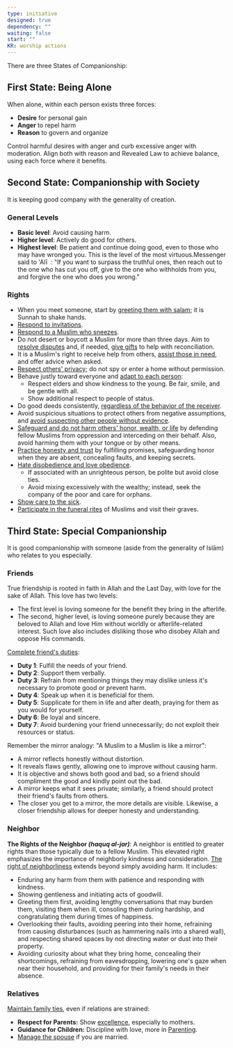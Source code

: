```yaml
---
type: initiative
designed: true
dependency: ""
waiting: false
start: ""
KR: worship actions
---
```


There are three States of Companionship:

## First State: Being Alone

When alone, within each person exists three forces:

* **Desire** for personal gain
* **Anger** to repel harm
* **Reason** to govern and organize

Control harmful desires with anger and curb excessive anger with moderation. Align both with reason and Revealed Law to achieve balance, using each force where it benefits.

## Second State: Companionship with Society

It is keeping good company with the generality of creation.

### General Levels

* **Basic level**: Avoid causing harm.
* **Higher level**: Actively do good for others.
* **Highest level**: Be patient and continue doing good, even to those who may have wronged you. This is the level of the most virtuous.Messenger said to 'Alī  : "If you want to surpass the truthful ones, then reach out to the one who has cut you off, give to the one who withholds from you, and forgive the one who does you wrong."

### Rights

* When you meet someone, start by [greeting them with salam](docs/sidebar1/Processes/Greet%20people%20first%20with%20salam.md); it is Sunnah to shake hands.
* [Respond to invitations](docs/sidebar1/Processes/Accept%20invitations.md).
* [Respond to a Muslim who sneezes](docs/sidebar1/Processes/Respond%20to%20muslim%20sneeze.md).
* Do not desert or boycott a Muslim for more than three days. Aim to [resolve disputes](docs/sidebar1/Processes/Resolve%20disputes%20and%20avoid%20boycotting.md) and, if needed, [give gifts](docs/sidebar1/Processes/Give%20gifts.md) to help with reconciliation.
* It is a Muslim's right to receive help from others, [assist those in need](docs/sidebar1/Processes/Help%20orphans%20or%20people%20in%20need%20periodically.md), and offer advice when asked.
* [Respect others' privacy](docs/sidebar1/Processes/Don't%20spy%20and%20protect%20privacy.md); do not spy or enter a home without permission.
* Behave justly toward everyone and [adapt to each person](docs/sidebar1/Processes/Be%20just%20and%20adapt%20to%20each%20person.md):
	* Respect elders and show kindness to the young. Be fair, smile, and be gentle with all.
	* Show additional respect to people of status.
* Do good deeds consistently, [regardless of the behavior of the receiver](docs/sidebar1/Processes/Being%20consistent%20in%20doing%20good%20deeds.md).
* Avoid suspicious situations to protect others from negative assumptions, and [avoid suspecting other people without evidence](docs/sidebar1/Processes/Avoid%20baseless%20assumptions.md).
* [Safeguard and do not harm others' honor, wealth, or life](docs/sidebar1/Processes/Protect%20and%20don't%20harm%20honor,%20wealth%20and%20life.md) by defending fellow Muslims from oppression and interceding on their behalf. Also, avoid harming them with your tongue or by other means.
* [Practice honesty and trust](docs/sidebar1/Processes/Honesty,%20Trust%20and%20figurative%20language.md) by fulfilling promises, safeguarding honor when they are absent, concealing faults, and keeping secrets.
* [Hate disobedience and love obedience](docs/sidebar1/Processes/Hate%20the%20disobedient%20and%20love%20the%20obedient.md).
	* If associated with an unrighteous person, be polite but avoid close ties.
	* Avoid mixing excessively with the wealthy; instead, seek the company of the poor and care for orphans.
* [Show care to the sick](docs/sidebar1/Processes/Call,%20visit%20and%20care%20for%20the%20sick.md).
* [Participate in the funeral rites](docs/sidebar1/Processes/Pray%20additional%20voluntary%20prayers.md) of Muslims and visit their graves.

## Third State: Special Companionship

It is good companionship with someone (aside from the generality of Islām) who relates to you especially.

### Friends

True friendship is rooted in faith in Allah and the Last Day, with love for the sake of Allah. This love has two levels:

* The first level is loving someone for the benefit they bring in the afterlife.
* The second, higher level, is loving someone purely because they are beloved to Allah and love Him without worldly or afterlife-related interest. Such love also includes disliking those who disobey Allah and oppose His commands.

[Complete friend's duties](docs/sidebar1/Processes/Complete%20friend's%20duties.md):

* **Duty 1**: Fulfill the needs of your friend.
* **Duty 2**: Support them verbally.
* **Duty 3**: Refrain from mentioning things they may dislike unless it's necessary to promote good or prevent harm.
* **Duty 4**: Speak up when it is beneficial for them.
* **Duty 5**: Supplicate for them in life and after death, praying for them as you would for yourself.
* **Duty 6**: Be loyal and sincere.
* **Duty 7**: Avoid burdening your friend unnecessarily; do not exploit their resources or status.

Remember the mirror analogy: "A Muslim to a Muslim is like a mirror":

* A mirror reflects honestly without distortion.
* It reveals flaws gently, allowing one to improve without causing harm.
* It is objective and shows both good and bad, so a friend should compliment the good and kindly point out the bad.
* A mirror keeps what it sees private; similarly, a friend should protect their friend's faults from others.
* The closer you get to a mirror, the more details are visible. Likewise, a closer friendship allows for deeper honesty and understanding.

### Neighbor

**The Rights of the Neighbor _(haquq al-jar)_**: A neighbor is entitled to greater rights than those typically due to a fellow Muslim. This elevated right emphasizes the importance of neighborly kindness and consideration.
[The right of neighborliness](docs/sidebar1/Processes/Complete%20neighboor's%20duties.md) extends beyond simply avoiding harm. It includes:
* Enduring any harm from them with patience and responding with kindness.
* Showing gentleness and initiating acts of goodwill.
* Greeting them first, avoiding lengthy conversations that may burden them, visiting them when ill, consoling them during hardship, and congratulating them during times of happiness.
* Overlooking their faults, avoiding peering into their home, refraining from causing disturbances (such as hammering nails into a shared wall), and respecting shared spaces by not directing water or dust into their property.
* Avoiding curiosity about what they bring home, concealing their shortcomings, refraining from eavesdropping, lowering one's gaze when near their household, and providing for their family's needs in their absence.

### Relatives

[Maintain family ties](docs/sidebar1/Processes/Keeping%20family%20ties.md), even if relations are strained:

* **Respect for Parents:** Show [excellence](docs/sidebar1/Processes/Excellence%20with%20parents.md), especially to mothers.
* **Guidance for Children:** Discipline with love, more in [Parenting](docs/sidebar1/Initiatives/worship/Parenting.md).
* [Manage the spouse](docs/sidebar1/Initiatives/worship/Managing%20spouse.md) if you are married.
